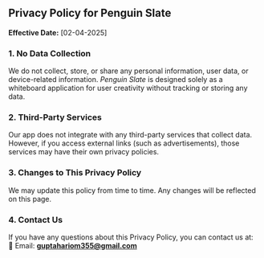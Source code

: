 ## **Privacy Policy for Penguin Slate**  

**Effective Date:** [02-04-2025]  

### **1. No Data Collection**  
We do not collect, store, or share any personal information, user data, or device-related information. *Penguin Slate* is designed solely as a whiteboard application for user creativity without tracking or storing any data.  

### **2. Third-Party Services**  
Our app does not integrate with any third-party services that collect data. However, if you access external links (such as advertisements), those services may have their own privacy policies.  

### **3. Changes to This Privacy Policy**  
We may update this policy from time to time. Any changes will be reflected on this page.  

### **4. Contact Us**  
If you have any questions about this Privacy Policy, you can contact us at:  
📧 Email: **guptahariom355@gmail.com**  
